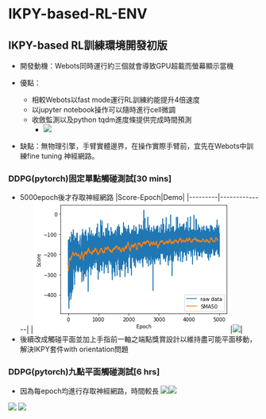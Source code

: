 # IKPY-based-RL-ENV
## IKPY-based RL訓練環境開發初版
* 開發動機：Webots同時運行約三個就會導致GPU超載而螢幕顯示當機
* 優點：
    * 相較Webots以fast mode運行RL訓練約能提升4倍速度
    * 以jupyter notebook操作可以隨時進行cell微調
    * 收斂監測以及python tqdm進度條提供完成時間預測
        * ![](https://i.imgur.com/WoETGd0.gif)

* 缺點：無物理引擎，手臂實體邊界，在操作實際手臂前，宜先在Webots中訓練fine tuning 神經網路。

### DDPG(pytorch)固定單點觸碰測試[30 mins]
* 5000epoch後才存取神經網路
|Score-Epoch|Demo|
|---------|--------------|
|![](https://github.com/KelvinYang0320/IKPY-based-RL-ENV/blob/main/img/onepoint.png)|![](https://github.com/KelvinYang0320/IKPY-based-RL-ENV/blob/main/img/onepoint.gif)|
* 後續改成觸碰平面並加上手指前一軸之端點獎賞設計以維持盡可能平面移動，解決IKPY套件with orientation問題

### DDPG(pytorch)九點平面觸碰測試[6 hrs]
* 因為每epoch均進行存取神經網路，時間較長
![](https://i.imgur.com/vrWElW1.png)![](https://i.imgur.com/e3dcf3t.png)

![](https://i.imgur.com/St2TVSh.gif)
![](https://i.imgur.com/wOfo6wx.png)
